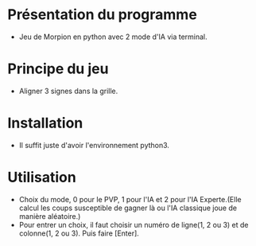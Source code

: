 # Présentation du programme
 * Jeu de Morpion en python avec 2 mode d'IA via terminal.
# Principe du jeu
 * Aligner 3 signes dans la grille.
# Installation
 * Il suffit juste d'avoir l'environnement python3.
# Utilisation
 * Choix du mode, 0 pour le PVP, 1 pour l'IA et 2 pour l'IA Experte.(Elle calcul les coups susceptible de gagner là ou l'IA classique joue de manière aléatoire.)
 * Pour entrer un choix, il faut choisir un numéro de ligne(1, 2 ou 3) et de colonne(1, 2 ou 3). Puis faire [Enter].
